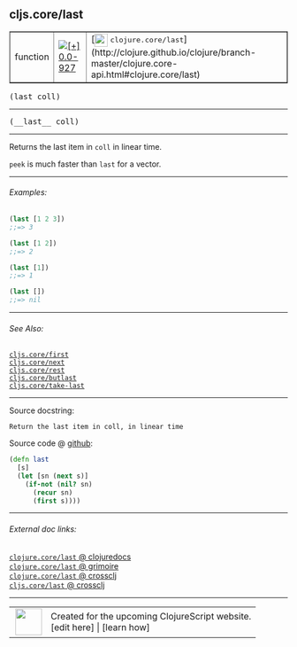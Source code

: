 ## cljs.core/last



 <table border="1">
<tr>
<td>function</td>
<td><a href="https://github.com/cljsinfo/cljs-api-docs/tree/0.0-927"><img valign="middle" alt="[+] 0.0-927" title="Added in 0.0-927" src="https://img.shields.io/badge/+-0.0--927-lightgrey.svg"></a> </td>
<td>
[<img height="24px" valign="middle" src="http://i.imgur.com/1GjPKvB.png"> <samp>clojure.core/last</samp>](http://clojure.github.io/clojure/branch-master/clojure.core-api.html#clojure.core/last)
</td>
</tr>
</table>

<samp>(last coll)</samp><br>

---

 <samp>
(__last__ coll)<br>
</samp>

---

Returns the last item in `coll` in linear time.

`peek` is much faster than `last` for a vector.



---

###### Examples:

```clj
(last [1 2 3])
;;=> 3

(last [1 2])
;;=> 2

(last [1])
;;=> 1

(last [])
;;=> nil
```



---

###### See Also:

[`cljs.core/first`](../cljs.core/first.md)<br>
[`cljs.core/next`](../cljs.core/next.md)<br>
[`cljs.core/rest`](../cljs.core/rest.md)<br>
[`cljs.core/butlast`](../cljs.core/butlast.md)<br>
[`cljs.core/take-last`](../cljs.core/take-last.md)<br>

---


Source docstring:

```
Return the last item in coll, in linear time
```


Source code @ [github]():

```clj
(defn last
  [s]
  (let [sn (next s)]
    (if-not (nil? sn)
      (recur sn)
      (first s))))
```

<!--
Repo - tag - source tree - lines:

 <pre>

</pre>

-->

---



###### External doc links:

[`clojure.core/last` @ clojuredocs](http://clojuredocs.org/clojure.core/last)<br>
[`clojure.core/last` @ grimoire](http://conj.io/store/v1/org.clojure/clojure/1.7.0-beta3/clj/clojure.core/last/)<br>
[`clojure.core/last` @ crossclj](http://crossclj.info/fun/clojure.core/last.html)<br>
[`cljs.core/last` @ crossclj](http://crossclj.info/fun/cljs.core.cljs/last.html)<br>

---

 <table>
<tr><td>
<img valign="middle" align="right" width="48px" src="http://i.imgur.com/Hi20huC.png">
</td><td>
Created for the upcoming ClojureScript website.<br>
[edit here] | [learn how]
</td></tr></table>

[edit here]:https://github.com/cljsinfo/cljs-api-docs/blob/master/cljsdoc/cljs.core/last.cljsdoc
[learn how]:https://github.com/cljsinfo/cljs-api-docs/wiki/cljsdoc-files

<!--

This information was too distracting to show to readers, but I'll leave it
commented here since it is helpful to:

- pretty-print the data used to generate this document
- and show how to retrieve that data



The API data for this symbol:

```clj
{:description "Returns the last item in `coll` in linear time.\n\n`peek` is much faster than `last` for a vector.",
 :ns "cljs.core",
 :name "last",
 :signature ["[coll]"],
 :name-encode "last",
 :history [["+" "0.0-927"]],
 :type "function",
 :clj-equiv {:full-name "clojure.core/last",
             :url "http://clojure.github.io/clojure/branch-master/clojure.core-api.html#clojure.core/last"},
 :related ["cljs.core/first"
           "cljs.core/next"
           "cljs.core/rest"
           "cljs.core/butlast"
           "cljs.core/take-last"],
 :full-name-encode "cljs.core/last",
 :source {:code "(defn last\n  [s]\n  (let [sn (next s)]\n    (if-not (nil? sn)\n      (recur sn)\n      (first s))))",
          :title "Source code",
          :repo "clojurescript",
          :tag "r1.9.36",
          :filename "src/main/cljs/cljs/core.cljs",
          :lines [1632 1638],
          :url "https://github.com/clojure/clojurescript/blob/r1.9.36/src/main/cljs/cljs/core.cljs#L1632-L1638"},
 :usage ["(last coll)"],
 :examples [{:id "eb0836",
             :content "```clj\n(last [1 2 3])\n;;=> 3\n\n(last [1 2])\n;;=> 2\n\n(last [1])\n;;=> 1\n\n(last [])\n;;=> nil\n```"}],
 :full-name "cljs.core/last",
 :docstring "Return the last item in coll, in linear time",
 :cljsdoc-url "https://github.com/cljsinfo/cljs-api-docs/blob/master/cljsdoc/cljs.core/last.cljsdoc"}

```

Retrieve the API data for this symbol:

```clj
;; from Clojure REPL
(require '[clojure.edn :as edn])
(-> (slurp "https://raw.githubusercontent.com/cljsinfo/cljs-api-docs/catalog/cljs-api.edn")
    (edn/read-string)
    (get-in [:symbols "cljs.core/last"]))
```

-->
